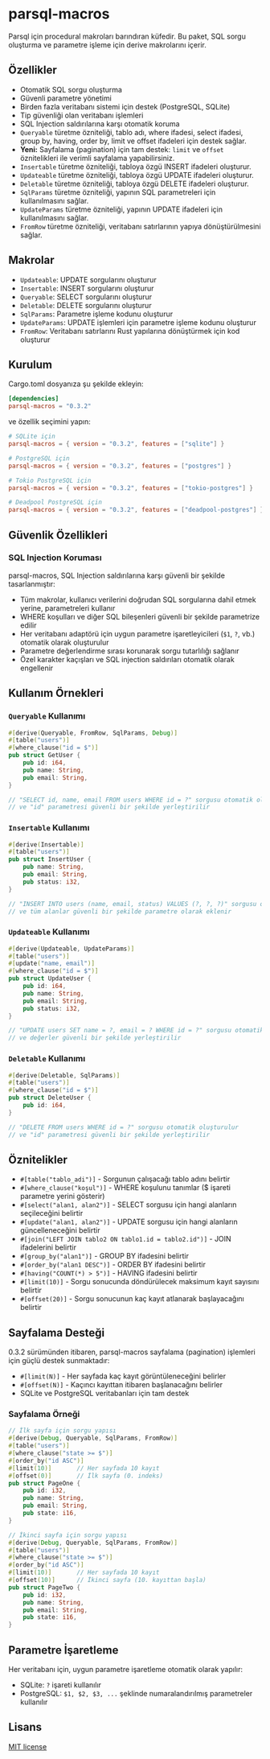 # parsql-macros

Parsql için procedural makroları barındıran küfedir. Bu paket, SQL sorgu oluşturma ve parametre işleme için derive makrolarını içerir.

## Özellikler

- Otomatik SQL sorgu oluşturma
- Güvenli parametre yönetimi
- Birden fazla veritabanı sistemi için destek (PostgreSQL, SQLite)
- Tip güvenliği olan veritabanı işlemleri
- SQL Injection saldırılarına karşı otomatik koruma
- `Queryable` türetme özniteliği, tablo adı, where ifadesi, select ifadesi, group by, having, order by, limit ve offset ifadeleri için destek sağlar.
- **Yeni:** Sayfalama (pagination) için tam destek: `limit` ve `offset` öznitelikleri ile verimli sayfalama yapabilirsiniz.
- `Insertable` türetme özniteliği, tabloya özgü INSERT ifadeleri oluşturur.
- `Updateable` türetme özniteliği, tabloya özgü UPDATE ifadeleri oluşturur.
- `Deletable` türetme özniteliği, tabloya özgü DELETE ifadeleri oluşturur.
- `SqlParams` türetme özniteliği, yapının SQL parametreleri için kullanılmasını sağlar.
- `UpdateParams` türetme özniteliği, yapının UPDATE ifadeleri için kullanılmasını sağlar.
- `FromRow` türetme özniteliği, veritabanı satırlarının yapıya dönüştürülmesini sağlar.

## Makrolar

- `Updateable`: UPDATE sorgularını oluşturur
- `Insertable`: INSERT sorgularını oluşturur
- `Queryable`: SELECT sorgularını oluşturur
- `Deletable`: DELETE sorgularını oluşturur
- `SqlParams`: Parametre işleme kodunu oluşturur
- `UpdateParams`: UPDATE işlemleri için parametre işleme kodunu oluşturur
- `FromRow`: Veritabanı satırlarını Rust yapılarına dönüştürmek için kod oluşturur

## Kurulum

Cargo.toml dosyanıza şu şekilde ekleyin:

```toml
[dependencies]
parsql-macros = "0.3.2"
```

ve özellik seçimini yapın:

```toml
# SQLite için
parsql-macros = { version = "0.3.2", features = ["sqlite"] }

# PostgreSQL için
parsql-macros = { version = "0.3.2", features = ["postgres"] }

# Tokio PostgreSQL için
parsql-macros = { version = "0.3.2", features = ["tokio-postgres"] }

# Deadpool PostgreSQL için
parsql-macros = { version = "0.3.2", features = ["deadpool-postgres"] }
```

## Güvenlik Özellikleri

### SQL Injection Koruması

parsql-macros, SQL Injection saldırılarına karşı güvenli bir şekilde tasarlanmıştır:

- Tüm makrolar, kullanıcı verilerini doğrudan SQL sorgularına dahil etmek yerine, parametreleri kullanır
- WHERE koşulları ve diğer SQL bileşenleri güvenli bir şekilde parametrize edilir
- Her veritabanı adaptörü için uygun parametre işaretleyicileri (`$1`, `?`, vb.) otomatik olarak oluşturulur
- Parametre değerlendirme sırası korunarak sorgu tutarlılığı sağlanır
- Özel karakter kaçışları ve SQL injection saldırıları otomatik olarak engellenir

## Kullanım Örnekleri

### `Queryable` Kullanımı

```rust
#[derive(Queryable, FromRow, SqlParams, Debug)]
#[table("users")]
#[where_clause("id = $")]
pub struct GetUser {
    pub id: i64,
    pub name: String,
    pub email: String,
}

// "SELECT id, name, email FROM users WHERE id = ?" sorgusu otomatik oluşturulur
// ve "id" parametresi güvenli bir şekilde yerleştirilir
```

### `Insertable` Kullanımı

```rust
#[derive(Insertable)]
#[table("users")]
pub struct InsertUser {
    pub name: String,
    pub email: String,
    pub status: i32,
}

// "INSERT INTO users (name, email, status) VALUES (?, ?, ?)" sorgusu otomatik oluşturulur
// ve tüm alanlar güvenli bir şekilde parametre olarak eklenir
```

### `Updateable` Kullanımı

```rust
#[derive(Updateable, UpdateParams)]
#[table("users")]
#[update("name, email")]
#[where_clause("id = $")]
pub struct UpdateUser {
    pub id: i64,
    pub name: String,
    pub email: String,
    pub status: i32,
}

// "UPDATE users SET name = ?, email = ? WHERE id = ?" sorgusu otomatik oluşturulur
// ve değerler güvenli bir şekilde yerleştirilir
```

### `Deletable` Kullanımı

```rust
#[derive(Deletable, SqlParams)]
#[table("users")]
#[where_clause("id = $")]
pub struct DeleteUser {
    pub id: i64,
}

// "DELETE FROM users WHERE id = ?" sorgusu otomatik oluşturulur
// ve "id" parametresi güvenli bir şekilde yerleştirilir
```

## Öznitelikler

- `#[table("tablo_adi")]` - Sorgunun çalışacağı tablo adını belirtir
- `#[where_clause("koşul")]` - WHERE koşulunu tanımlar ($ işareti parametre yerini gösterir)
- `#[select("alan1, alan2")]` - SELECT sorgusu için hangi alanların seçileceğini belirtir
- `#[update("alan1, alan2")]` - UPDATE sorgusu için hangi alanların güncelleneceğini belirtir
- `#[join("LEFT JOIN tablo2 ON tablo1.id = tablo2.id")]` - JOIN ifadelerini belirtir
- `#[group_by("alan1")]` - GROUP BY ifadesini belirtir
- `#[order_by("alan1 DESC")]` - ORDER BY ifadesini belirtir
- `#[having("COUNT(*) > 5")]` - HAVING ifadesini belirtir
- `#[limit(10)]` - Sorgu sonucunda döndürülecek maksimum kayıt sayısını belirtir
- `#[offset(20)]` - Sorgu sonucunun kaç kayıt atlanarak başlayacağını belirtir

## Sayfalama Desteği

0.3.2 sürümünden itibaren, parsql-macros sayfalama (pagination) işlemleri için güçlü destek sunmaktadır:

- `#[limit(N)]` - Her sayfada kaç kayıt görüntüleneceğini belirler
- `#[offset(N)]` - Kaçıncı kayıttan itibaren başlanacağını belirler
- SQLite ve PostgreSQL veritabanları için tam destek

### Sayfalama Örneği

```rust
// İlk sayfa için sorgu yapısı
#[derive(Debug, Queryable, SqlParams, FromRow)]
#[table("users")]
#[where_clause("state >= $")]
#[order_by("id ASC")]
#[limit(10)]       // Her sayfada 10 kayıt
#[offset(0)]       // İlk sayfa (0. indeks)
pub struct PageOne {
    pub id: i32,
    pub name: String,
    pub email: String,
    pub state: i16,
}

// İkinci sayfa için sorgu yapısı
#[derive(Debug, Queryable, SqlParams, FromRow)]
#[table("users")]
#[where_clause("state >= $")]
#[order_by("id ASC")]
#[limit(10)]       // Her sayfada 10 kayıt
#[offset(10)]      // İkinci sayfa (10. kayıttan başla)
pub struct PageTwo {
    pub id: i32,
    pub name: String,
    pub email: String,
    pub state: i16,
}
```

## Parametre İşaretleme

Her veritabanı için, uygun parametre işaretleme otomatik olarak yapılır:

- SQLite: `?` işareti kullanılır 
- PostgreSQL: `$1, $2, $3, ...` şeklinde numaralandırılmış parametreler kullanılır

## Lisans

[MIT license](../LICENSE)
